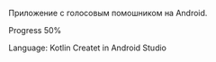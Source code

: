 Приложение с голосовым помошником на Android.

Progress 50%

Language: Kotlin
Createt in Android Studio
